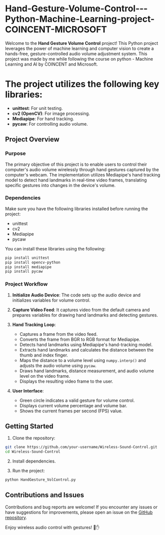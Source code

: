# Hand-Gesture-Volume-Control---Python-Machine-Learning-project-COINCENT-MICROSOFT

Welcome to the **Hand Gesture Volume Control** project! This Python project leverages the power of machine learning and computer vision to create a hands-free, gesture-controlled audio volume adjustment system. This project was made by me while following the course on python - Machine Learning and AI by COINCENT and Microsoft. 

# The project utilizes the following key libraries:

- **unittest**: For unit testing.
- **cv2 (OpenCV)**: For image processing.
- **Mediapipe**: For hand tracking.
- **pycaw**: For controlling audio volume.

## Project Overview

### Purpose

The primary objective of this project is to enable users to control their computer's audio volume wirelessly through hand gestures captured by the computer's webcam. The implementation utilizes Mediapipe's hand tracking model to detect hand landmarks in real-time video frames, translating specific gestures into changes in the device's volume.

### Dependencies

Make sure you have the following libraries installed before running the project:

- unittest
- cv2
- Mediapipe
- pycaw

You can install these libraries using the following:

```bash
pip install unittest
pip install opencv-python
pip install mediapipe
pip install pycaw
```

### Project Workflow

1. **Initialize Audio Device**: The code sets up the audio device and initializes variables for volume control.

2. **Capture Video Feed**: It captures video from the default camera and prepares variables for drawing hand landmarks and detecting gestures.

3. **Hand Tracking Loop**:
   - Captures a frame from the video feed.
   - Converts the frame from BGR to RGB format for Mediapipe.
   - Detects hand landmarks using Mediapipe's hand-tracking model.
   - Extracts hand landmarks and calculates the distance between the thumb and index finger.
   - Maps the distance to a volume level using `numpy.interp()` and adjusts the audio volume         using `pycaw`.
   - Draws hand landmarks, distance measurement, and audio volume level on the video frame.
   - Displays the resulting video frame to the user.

4. **User Interface**:
   - Green circle indicates a valid gesture for volume control.
   - Displays current volume percentage and volume bar.
   - Shows the current frames per second (FPS) value.

## Getting Started

1. Clone the repository:

```bash
git clone https://github.com/your-username/Wireless-Sound-Control.git
cd Wireless-Sound-Control
```

2. Install dependencies.

3. Run the project:

```bash
python HandGesture_VolControl.py
```

## Contributions and Issues

Contributions and bug reports are welcome! If you encounter any issues or have suggestions for improvements, please open an issue on the [GitHub repository](https://github.com/Aditya-164/Hand-Gesture-Volume-Control---Python/issues).

Enjoy wireless audio control with gestures! 🎵✋
